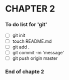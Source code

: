 # CHAPTER 2

### To do list for 'git'

- [ ] git init
- [ ] touch README.md
- [ ] git add .
- [ ] git commit -m 'message'
- [ ] git push origin master

### End of chapte 2
